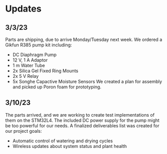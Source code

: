 # Updates

## 3/3/23
Parts are shipping, due to arrive Monday/Tuesday next week. We ordered a Gikfun R385 pump kit including:

* DC Diaphragm Pump
* 12 V, 1 A Adaptor
* 1 m Water Tube
* 2x Silica Gel Fixed Ring Mounts
* 2x 5 V Relay
* 5x Songhe Capactive Moisture Sensors
We created a plan for assembly and picked up Poron foam for prototyping.

## 3/10/23
The parts arrived, and we are working to create test implementations of them on the STM32L4. The included DC power supply for the pump might be too powerful for our needs. A finalized deliverables list was created for our project goals:

* Automatic control of watering and drying cycles
* Wireless updates about system status and plant health
